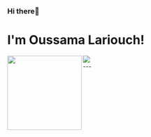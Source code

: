 ### Hi there👋
# I'm Oussama Lariouch!
<div>
  <img height="170" align="left" src="https://github-readme-stats.vercel.app/api?username=LariouchOussama&show_icons=true&theme=gruvbox" />
  <img src="https://github-readme-stats.vercel.app/api/top-langs/?username=LariouchOussama&layout=compact&theme=gruvbox" />
</div>
---

